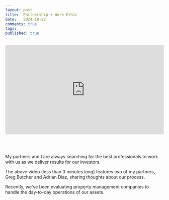 ```yaml
---
layout: post
title:  Partnership + Work Ethic
date:   2024-10-22
comments: true
tags: 
published: true
---
```


<div style="padding:56.25% 0 0 0;position:relative;"><iframe src="https://player.vimeo.com/video/1022129774?title=0&amp;byline=0&amp;portrait=0&amp;badge=0&amp;autopause=0&amp;player_id=0&amp;app_id=58479" frameborder="0" allow="autoplay; fullscreen; picture-in-picture; clipboard-write" style="position:absolute;top:0;left:0;width:100%;height:100%;" title="Partnership + Work Ethic"></iframe></div><script src="https://player.vimeo.com/api/player.js"></script>

<br/>&nbsp;<br/>

My partners and I are always searching for the best professionals to work with us as we deliver results for our investors.

The above video (less than 3 minutes long) features two of my partners, Greg Butcher and Adrian Diaz, sharing thoughts about our process.

<!--more-->

Recently, we've been evaluating property management companies to handle the day-to-day operations of our assets.

